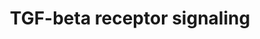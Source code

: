 ---
annotations:
- id: PW:0000329
  parent: signaling pathway
  type: Pathway Ontology
  value: transforming growth factor-beta superfamily mediated signaling pathway
authors:
- MaintBot
- Mkutmon
- Egonw
- Eweitz
description: 'The Transforming growth factor beta (TGF&#x3b2;) signaling pathway is
  involved in many cellular processes in both the adult organism and the developing
  embryo including cell growth, cell differentiation, apoptosis, cellular homeostasis
  and other cellular functions. In spite of the wide range of cellular processes that
  the TGF&#x3b2; signaling pathway regulates, the process is relatively simple. TGF&#x3b2;
  superfamily ligands bind to a type II receptor, which recruits and phosphorylates
  a type I receptor. The type I receptor then phosphorylates receptor-regulated SMADs
  (R-SMADs) which can now bind the coSMAD SMAD4. R-SMAD/coSMAD complexes accumulate
  in the nucleus where they act as transcription factors and participate in the regulation
  of target gene expression. (source: [http://en.wikipedia.org/wiki/TGF_beta_signaling_pathway
  WikiPedia]).  Also see: [http://pid.nci.nih.gov/search/pathway_landing.shtml?pathway_id=200110&amp;source=NCI-Nature%20curated&amp;what=graphic&amp;gif=on&amp;ppage=1
  TGF-beta receptor signaling] at the NCI-Nature pathway interaction database.'
last-edited: 2021-05-21
organisms:
- Bos taurus
redirect_from:
- /index.php/Pathway:WP1048
- /instance/WP1048
revision: null
schema-jsonld:
- '@context': https://schema.org/
  '@id': https://wikipathways.github.io/pathways/WP1048.html
  '@type': Dataset
  creator:
    '@type': Organization
    name: WikiPathways
  description: 'The Transforming growth factor beta (TGF&#x3b2;) signaling pathway
    is involved in many cellular processes in both the adult organism and the developing
    embryo including cell growth, cell differentiation, apoptosis, cellular homeostasis
    and other cellular functions. In spite of the wide range of cellular processes
    that the TGF&#x3b2; signaling pathway regulates, the process is relatively simple.
    TGF&#x3b2; superfamily ligands bind to a type II receptor, which recruits and
    phosphorylates a type I receptor. The type I receptor then phosphorylates receptor-regulated
    SMADs (R-SMADs) which can now bind the coSMAD SMAD4. R-SMAD/coSMAD complexes accumulate
    in the nucleus where they act as transcription factors and participate in the
    regulation of target gene expression. (source: [http://en.wikipedia.org/wiki/TGF_beta_signaling_pathway
    WikiPedia]).  Also see: [http://pid.nci.nih.gov/search/pathway_landing.shtml?pathway_id=200110&amp;source=NCI-Nature%20curated&amp;what=graphic&amp;gif=on&amp;ppage=1
    TGF-beta receptor signaling] at the NCI-Nature pathway interaction database.'
  keywords:
  - BAMBI
  - BMP4
  - CREBBP
  - CTNNB1
  - EGF
  - ENG
  - EP300
  - FKBP1A
  - FOS
  - FOXH1
  - FST
  - HRAS
  - IFNG
  - INHBA
  - ITGB6
  - JAK1
  - JUN
  - LEF1
  - LEFTY1
  - LEFTY2
  - LIF
  - LTBP1
  - MAPK3
  - MAPK9
  - NFKB1
  - NOG
  - RUNX2
  - RUNX3
  - SERPINE1
  - SKI
  - SKIL
  - SMAD1
  - SMAD2
  - SMAD3
  - SMAD4
  - SMAD5
  - SMAD6
  - SMAD7
  - SMAD9
  - SPP1
  - STAT1
  - STAT3
  - TFE3
  - TGFB1
  - TGFBR1
  - TGFBR2
  - TGFBR3
  - TGIF1
  - THBS1
  - TNF
  - WNT1
  - ZEB2
  - ZFYVE9
  - ZNF423
  - bta-mir-302a
  license: CC0
  name: TGF-beta receptor signaling
seo: CreativeWork
title: TGF-beta receptor signaling
wpid: WP1048
---